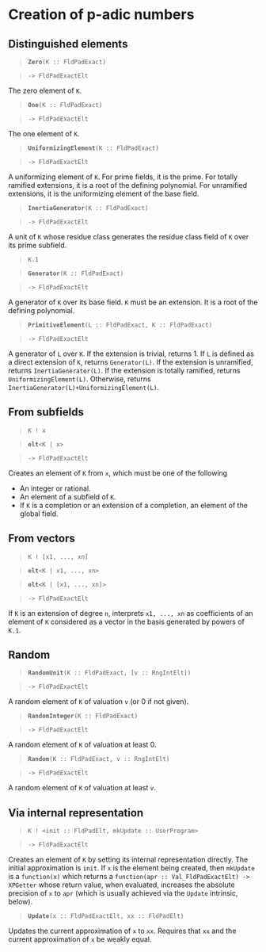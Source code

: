 # Creation of p-adic numbers

## Distinguished elements

> **`Zero`**`(K :: FldPadExact)`

> `-> FldPadExactElt`

The zero element of `K`.

> **`One`**`(K :: FldPadExact)`

> `-> FldPadExactElt`

The one element of `K`.

> **`UniformizingElement`**`(K :: FldPadExact)`

> `-> FldPadExactElt`

A uniformizing element of `K`. For prime fields, it is the prime. For totally ramified extensions, it is a root of the defining polynomial. For unramified extensions, it is the uniformizing element of the base field.

> **`InertiaGenerator`**`(K :: FldPadExact)`

> `-> FldPadExactElt`

A unit of `K` whose residue class generates the residue class field of `K` over its prime subfield.

> `K.1`

> **`Generator`**`(K :: FldPadExact)`

> `-> FldPadExactElt`

A generator of `K` over its base field. `K` must be an extension. It is a root of the defining polynomial.

> **`PrimitiveElement`**`(L :: FldPadExact, K :: FldPadExact)`

> `-> FldPadExactElt`

A generator of `L` over `K`. If the extension is trivial, returns 1. If `L` is defined as a direct extension of `K`, returns `Generator(L)`. If the extension is unramified, returns `InertiaGenerator(L)`. If the extension is totally ramified, returns `UniformizingElement(L)`. Otherwise, returns `InertiaGenerator(L)+UniformizingElement(L)`.

## From subfields

> `K ! x`

> **`elt`**`<K | x>`

> `-> FldPadExactElt`

Creates an element of `K` from `x`, which must be one of the following

  * An integer or rational.
  * An element of a subfield of `K`.
  * If `K` is a completion or an extension of a completion, an element of the global field.

## From vectors

> `K ! [x1, ..., xn]`

> **`elt`**`<K | x1, ..., xn>`

> **`elt`**`<K | [x1, ..., xn]>`

> `-> FldPadExactElt`

If `K` is an extension of degree `n`, interprets `x1, ..., xn` as coefficients of an element of `K` considered as a vector in the basis generated by powers of `K.1`.

## Random

> **`RandomUnit`**`(K :: FldPadExact, [v :: RngIntElt])`

> `-> FldPadExactElt`

A random element of `K` of valuation `v` (or 0 if not given).

> **`RandomInteger`**`(K :: FldPadExact)`

> `-> FldPadExactElt`

A random element of `K` of valuation at least 0.

> **`Random`**`(K :: FldPadExact, v :: RngIntElt)`

> `-> FldPadExactElt`

A random element of `K` of valuation at least `v`.

## Via internal representation

> `K ! <init :: FldPadElt, mkUpdate :: UserProgram>`

> `-> FldPadExactElt`

Creates an element of `K` by setting its internal representation directly. The initial approximation is `init`. If `x` is the element being created, then `mkUpdate` is a `function(x)` which returns a `function(apr :: Val_FldPadExactElt) -> XPGetter` whose return value, when evaluated, increases the absolute precision of `x` to `apr` (which is usually achieved via the `Update` intrinsic, below).

> **`Update`**`(x :: FldPadExactElt, xx :: FldPadElt)`

Updates the current approximation of `x` to `xx`. Requires that `xx` and the current approximation of `x` be weakly equal.